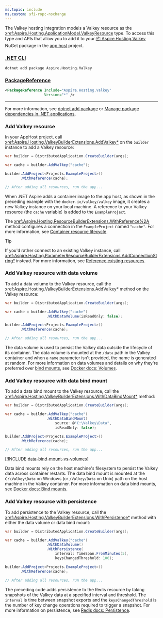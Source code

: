 ```yaml
---
ms.topic: include
ms.custom: sfi-ropc-nochange
---
```


The Valkey hosting integration models a Valkey resource as the <xref:Aspire.Hosting.ApplicationModel.ValkeyResource> type. To access this type and APIs that allow you to add it to your [📦 Aspire.Hosting.Valkey](https://www.nuget.org/packages/Aspire.Hosting.Valkey) NuGet package in the [app host](xref:dotnet/aspire/app-host) project.

### [.NET CLI](#tab/dotnet-cli)

```dotnetcli
dotnet add package Aspire.Hosting.Valkey
```

### [PackageReference](#tab/package-reference)

```xml
<PackageReference Include="Aspire.Hosting.Valkey"
                  Version="*" />
```

---

For more information, see [dotnet add package](/dotnet/core/tools/dotnet-add-package) or [Manage package dependencies in .NET applications](/dotnet/core/tools/dependencies).

### Add Valkey resource

In your AppHost project, call <xref:Aspire.Hosting.ValkeyBuilderExtensions.AddValkey*> on the `builder` instance to add a Valkey resource:

```csharp
var builder = DistributedApplication.CreateBuilder(args);

var cache = builder.AddValkey("cache");

builder.AddProject<Projects.ExampleProject>()
       .WithReference(cache);

// After adding all resources, run the app...
```

When .NET Aspire adds a container image to the app host, as shown in the preceding example with the `docker.io/valkey/valkey` image, it creates a new Valkey instance on your local machine. A reference to your Valkey resource (the `cache` variable) is added to the `ExampleProject`.

The <xref:Aspire.Hosting.ResourceBuilderExtensions.WithReference%2A> method configures a connection in the `ExampleProject` named `"cache"`. For more information, see [Container resource lifecycle](../../fundamentals/orchestrate-resources.md#container-resource-lifecycle).

> [!TIP]
> If you'd rather connect to an existing Valkey instance, call <xref:Aspire.Hosting.ParameterResourceBuilderExtensions.AddConnectionString*> instead. For more information, see [Reference existing resources](../../fundamentals/app-host-overview.md#reference-existing-resources).

### Add Valkey resource with data volume

To add a data volume to the Valkey resource, call the <xref:Aspire.Hosting.ValkeyBuilderExtensions.AddValkey*> method on the Valkey resource:

```csharp
var builder = DistributedApplication.CreateBuilder(args);

var cache = builder.AddValkey("cache")
                   .WithDataVolume(isReadOnly: false);

builder.AddProject<Projects.ExampleProject>()
       .WithReference(cache);

// After adding all resources, run the app...
```

The data volume is used to persist the Valkey data outside the lifecycle of its container. The data volume is mounted at the `/data` path in the Valkey container and when a `name` parameter isn't provided, the name is generated at random. For more information on data volumes and details on why they're preferred over [bind mounts](#add-valkey-resource-with-data-bind-mount), see [Docker docs: Volumes](https://docs.docker.com/engine/storage/volumes).

### Add Valkey resource with data bind mount

To add a data bind mount to the Valkey resource, call the <xref:Aspire.Hosting.ValkeyBuilderExtensions.WithDataBindMount*> method:

```csharp
var builder = DistributedApplication.CreateBuilder(args);

var cache = builder.AddValkey("cache")
                   .WithDataBindMount(
                       source: @"C:\Valkey\Data",
                       isReadOnly: false);

builder.AddProject<Projects.ExampleProject>()
       .WithReference(cache);

// After adding all resources, run the app...
```

[!INCLUDE [data-bind-mount-vs-volumes](../../includes/data-bind-mount-vs-volumes.md)]

Data bind mounts rely on the host machine's filesystem to persist the Valkey data across container restarts. The data bind mount is mounted at the `C:\Valkey\Data` on Windows (or `/Valkey/Data` on Unix) path on the host machine in the Valkey container. For more information on data bind mounts, see [Docker docs: Bind mounts](https://docs.docker.com/engine/storage/bind-mounts).

### Add Valkey resource with persistence

To add persistence to the Valkey resource, call the <xref:Aspire.Hosting.ValkeyBuilderExtensions.WithPersistence*>
method with either the data volume or data bind mount:

```csharp
var builder = DistributedApplication.CreateBuilder(args);

var cache = builder.AddValkey("cache")
                   .WithDataVolume()
                   .WithPersistence(
                       interval: TimeSpan.FromMinutes(5),
                       keysChangedThreshold: 100);

builder.AddProject<Projects.ExampleProject>()
       .WithReference(cache);

// After adding all resources, run the app...
```

The preceding code adds persistence to the Redis resource by taking snapshots of the Valkey data at a specified interval and threshold. The `interval` is time between snapshot exports and the `keysChangedThreshold` is the number of key change operations required to trigger a snapshot. For more information on persistence, see [Redis docs: Persistence](https://redis.io/topics/persistence).
